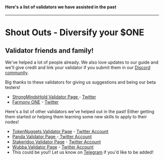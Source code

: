 #### Here's a list of validators we have assisted in the past
---

# Shout Outs - Diversify your $ONE

## Validator friends and family!

We've helped a lot of people already. We also love updates to our guide and we'll give credit and link your validator if you submit them in our [Discord community](https://discord.gg/babnYCEZ7Q).

Big thanks to these validators for giving us suggestions and being our beta testers!

* [StrongMindsHold Validator Page ](https://staking.harmony.one/validators/mainnet/one169pe3q35m7g30a965q94lr222mtyu4h2jdtwm9)- [Twitter](https://twitter.com/TimPos4)
* [Farmony ONE](https://staking.harmony.one/validators/mainnet/one1q6mzfhp3n6r24zsfmqqhpz4g20jgn872vsum7s) - [Twitter](https://twitter.com/frwrdslosh)

Here's a list of other validators we've helped out in the past! Either getting them started or helping them learning some new skills to apply to their nodes!

* [TokenNuggets Validator Page](https://staking.harmony.one/validators/mainnet/one1j34kvpa66hzqmf4ywa2cyhwn4se2a03lvhxv4n) - [Twitter Account](https://twitter.com/tokennuggets)
* [Panda Validator Page ](https://staking.harmony.one/validators/mainnet/one1njzn5ujup8u0wgugyl4qugen5lnane9krwvpwy)-[ Twitter Account](https://twitter.com/Rojo_Jo_One)
* [Stakeridoo Validator Page](https://staking.harmony.one/validators/mainnet/one1zvmk8a7e8u4ugfqlnp2lwxl9qshsyz3qr8jl9y) - [Twitter Account](https://twitter.com/stakeridoo)
* [Wubba Validator Page](https://staking.harmony.one/validators/mainnet/one1j4kml3yqwlgurm4f7nwjcsuecu78f0n5y3lm8w) - [Twitter Account](https://twitter.com/Wubba_ONE)
* This could be you!! Let us know on [Telegram](https://t.me/easynodestaking) if you'd like to be added!
